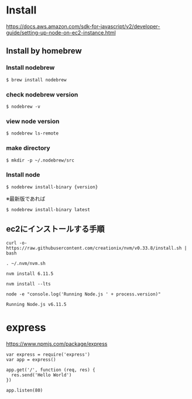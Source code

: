 # Install
https://docs.aws.amazon.com/sdk-for-javascript/v2/developer-guide/setting-up-node-on-ec2-instance.html

## Install by homebrew
### Install nodebrew
```Shell
$ brew install nodebrew
```

### check nodebrew version
```Shell
$ nodebrew -v
```

### view node version
```Shell
$ nodebrew ls-remote
```

### make directory
```Shell
$ mkdir -p ~/.nodebrew/src
```

### Install node
```Shell
$ nodebrew install-binary {version}
```

※最新版であれば
```Shell
$ nodebrew install-binary latest
```

## ec2にインストールする手順
```Shell
curl -o- https://raw.githubusercontent.com/creationix/nvm/v0.33.8/install.sh | bash
```

```Shell
. ~/.nvm/nvm.sh
```

```Shell
nvm install 6.11.5
```

```Shell
nvm install --lts
```

```Shell
node -e "console.log('Running Node.js ' + process.version)"
```

```
Running Node.js v6.11.5
```

# express
https://www.npmjs.com/package/express
```Shell
var express = require('express')
var app = express()
 
app.get('/', function (req, res) {
  res.send('Hello World')
})
 
app.listen(80)
```